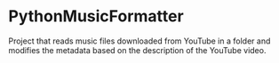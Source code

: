 # PythonMusicFormatter
 

Project that reads music files downloaded from YouTube in a folder and modifies the metadata based on the description of the YouTube video.
